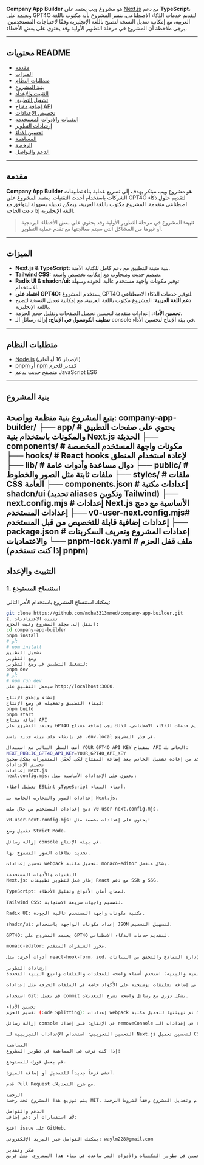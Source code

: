 **Company App Builder** هو مشروع ويب يعتمد على [Next.js](https://nextjs.org/) مع دعم **TypeScript**، ويعتمد على GPT4O لتقديم خدمات الذكاء الاصطناعي. يتميز المشروع بأنه مكتوب باللغة العربية، مع إمكانية تعديل النسخة لتصبح باللغة الإنجليزية وفقًا لاحتياجات المستخدمين. يرجى ملاحظة أن المشروع في مرحلة التطوير الأولية وقد يحتوي على بعض الأخطاء.

---

## محتويات README

- [مقدمة](#مقدمة)
- [الميزات](#الميزات)
- [متطلبات النظام](#متطلبات-النظام)
- [بنية المشروع](#بنية-المشروع)
- [التثبيت والإعداد](#التثبيت-والإعداد)
- [تشغيل التطبيق](#تشغيل-التطبيق)
- [إضافة مفتاح API](#إضافة-مفتاح-api)
- [تخصيص الإعدادات](#تخصيص-الإعدادات)
- [التقنيات والأدوات المستخدمة](#التقنيات-والأدوات-المستخدمة)
- [إرشادات التطوير](#إرشادات-التطوير)
- [تحسين الأداء](#تحسين-الأداء)
- [المساهمة](#المساهمة)
- [الرخصة](#الرخصة)
- [الدعم والتواصل](#الدعم-والتواصل)

---

## مقدمة

**Company App Builder** هو مشروع ويب مبتكر يهدف إلى تسريع عملية بناء تطبيقات الشركات باستخدام أحدث التقنيات. يعتمد المشروع على GPT4O لتقديم حلول ذكاء اصطناعي متقدمة. المشروع مكتوب باللغة العربية، ويمكن تعديله بسهولة ليتوافق مع اللغة الإنجليزية إذا دعت الحاجة.

> **تنبيه:** المشروع في مرحلة التطوير الأولية وقد يحتوي على بعض الأخطاء البرمجية أو غيرها من المشاكل التي سيتم معالجتها مع تقدم عملية التطوير.

---

## الميزات

- **Next.js & TypeScript:** بنية متينة للتطبيق مع دعم كامل للكتابة الآمنة.
- **Tailwind CSS:** تصميم حديث ومتجاوب مع إمكانية تخصيص واسعة.
- **Radix UI & shadcn/ui:** توفير مكونات واجهة مستخدم عالية الجودة وسهلة الاستخدام.
- **اعتماد على GPT4O:** يستخدم المشروع GPT4O لتوفير خدمات الذكاء الاصطناعي.
- **دعم اللغة العربية:** المشروع مكتوب باللغة العربية، مع إمكانية تعديل النسخة لتصبح باللغة الإنجليزية.
- **تحسين الأداء:** إعدادات متقدمة لتحسين تحميل الصفحات وتقليل حجم الحزمة.
- **تنظيف الكونسول في الإنتاج:** إزالة رسائل الـ console في بيئة الإنتاج لتحسين الأداء.

---

## متطلبات النظام

- [Node.js](https://nodejs.org/) (الإصدار 16 أو أعلى)
- [pnpm](https://pnpm.io/) أو [npm](https://www.npmjs.com/) كمدير للحزم
- متصفح حديث يدعم JavaScript ES6

---

## بنية المشروع

يتبع المشروع بنية منظمة وواضحة:
company-app-builder/ ├── app/ # يحتوي على صفحات التطبيق والمكونات باستخدام بنية Next.js الحديثة ├── components/ # مكونات واجهة المستخدم المخصصة ├── hooks/ # React hooks لإعادة استخدام المنطق ├── lib/ # دوال مساعدة وأدوات عامة ├── public/ # ملفات ثابتة مثل الصور والخطوط ├── styles/ # ملفات CSS العامة ├── components.json # إعدادات مكتبة shadcn/ui (تحديد aliases وتكوين Tailwind) ├── next.config.mjs # إعدادات Next.js الأساسية مع دمج إعدادات المستخدم ├── v0-user-next.config.mjs# إعدادات إضافية قابلة للتخصيص من قبل المستخدم ├── package.json # إعدادات المشروع وتعريف السكربتات والاعتماديات └── pnpm-lock.yaml # ملف قفل الحزم (إذا كنت تستخدم pnpm)
---

## التثبيت والإعداد

### 1. استنساخ المستودع

يمكنك استنساخ المشروع باستخدام الأمر التالي:

```bash
git clone https://github.com/moha3313mmed/company-app-builder.git
2. تثبيت الاعتماديات
انتقل إلى مجلد المشروع وثبت الحزم:
cd company-app-builder
pnpm install
# أو:
# npm install
تشغيل التطبيق
وضع التطوير
لتشغيل التطبيق في وضع التطوير:
pnpm dev
# أو:
# npm run dev
سيعمل التطبيق على http://localhost:3000.

إنشاء وإطلاق الإنتاج
لبناء التطبيق وتشغيله في وضع الإنتاج:
pnpm build
pnpm start
إضافة مفتاح API
يعتمد المشروع على GPT4O لتقديم خدمات الذكاء الاصطناعي، لذلك يجب إضافة مفتاح API الخاص بـ GPT4O. اتبع الخطوات التالية:

قم بإنشاء ملف بيئة جديد باسم .env.local في جذر المشروع.

أضف السطر التالي مع استبدال YOUR_GPT4O_API_KEY بمفتاح API الخاص بك:
NEXT_PUBLIC_GPT4O_API_KEY=YOUR_GPT4O_API_KEY
تأكد من إعادة تشغيل الخادم بعد إضافة المفتاح لكي تُحمّل المتغيرات بشكل صحيح.
تخصيص الإعدادات
إعدادات Next.js
next.config.mjs: يحتوي على الإعدادات الأساسية مثل:

تعطيل أخطاء ESLint وTypeScript أثناء البناء.

إعدادات الصور والتجارب الخاصة بـ Next.js.

دمج إعدادات المستخدم من خلال ملف v0-user-next.config.mjs.

v0-user-next.config.mjs: يحتوي على إعدادات مخصصة مثل:

تفعيل وضع Strict Mode.

إزالة رسائل console في بيئة الإنتاج.

تحديد نطاقات الصور المسموح بها.

تحسين إعدادات webpack لتحميل مكتبة monaco-editor بشكل منفصل.

التقنيات والأدوات المستخدمة
Next.js: إطار عمل لتطوير تطبيقات React مع دعم SSR و SSG.

TypeScript: لضمان أمان الأنواع وتقليل الأخطاء.

Tailwind CSS: لتصميم واجهات سريعة الاستجابة.

Radix UI: مكتبة مكونات واجهة المستخدم عالية الجودة.

shadcn/ui: إعداد مكونات الواجهة باستخدام JSON لتسهيل التخصيص.

GPT4O: يعتمد المشروع على GPT4O لتقديم خدمات الذكاء الاصطناعي.

monaco-editor: محرر الشيفرات المتقدم.

أدوات أخرى: مثل react-hook-form، zod، وغيرها لإدارة النماذج والتحقق من البيانات.

إرشادات التطوير
التزام التسمية والبنية: استخدم أسماء واضحة للمجلدات والملفات واتبع البنية المحددة.

كتابة التعليقات: تأكد من إضافة تعليقات توضيحية على الأكواد خاصة في الملفات الحرجة مثل إعدادات webpack وملفات التكوين.

استخدام Git: قم بعمل commit بشكل دوري مع رسائل واضحة تشرح التعديلات.

تحسين الأداء
تقسيم الحزم (Code Splitting): إعدادات webpack تم تهيئتها لتحميل مكتبة monaco-editor في chunk منفصل مما يحسن زمن التحميل.

إزالة رسائل console في الإنتاج: عبر إعداد removeConsole في إعدادات الـ compiler.

التحسين التجريبي: استخدام الإعدادات التجريبية لـ Next.js لتحسين تحميل CSS وسرعة تجميع الصفحات.

المساهمة
إذا كنت ترغب في المساهمة في تطوير المشروع:

قم بعمل فورك للمستودع.

أنشئ فرعاً جديداً للتعديل أو إضافة الميزة.

قدم Pull Request مع شرح التعديلات.

الرخصة
يتم توزيع هذا المشروع تحت رخصة MIT. يمكنك استخدام وتعديل المشروع وفقاً لشروط الرخصة.

الدعم والتواصل
لأي استفسارات أو دعم إضافي:

افتح issue على GitHub.

يمكنك التواصل عبر البريد الإلكتروني: waylm228@gmail.com

شكر وتقدير
نشكر جميع المطورين والمساهمين في تطوير المكتبات والأدوات التي ساعدت في بناء هذا المشروع، مثل فريق Next.js وTailwind CSS ومجتمع المصادر المفتوحة.
